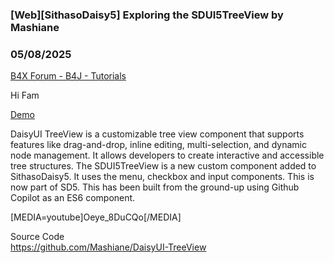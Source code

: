 ### [Web][SithasoDaisy5] Exploring the SDUI5TreeView by Mashiane
### 05/08/2025
[B4X Forum - B4J - Tutorials](https://www.b4x.com/android/forum/threads/166918/)

Hi Fam  
  
[Demo](https://daisy-ui-tree-view-d5qohhja4-mashianes-projects.vercel.app/)  
  
DaisyUI TreeView is a customizable tree view component that supports features like drag-and-drop, inline editing, multi-selection, and dynamic node management. It allows developers to create interactive and accessible tree structures. The SDUI5TreeView is a new custom component added to SithasoDaisy5. It uses the menu, checkbox and input components. This is now part of SD5. This has been built from the ground-up using Github Copilot as an ES6 component.  
  
[MEDIA=youtube]Oeye\_8DuCQo[/MEDIA]  
  
  
Source Code  
<https://github.com/Mashiane/DaisyUI-TreeView>